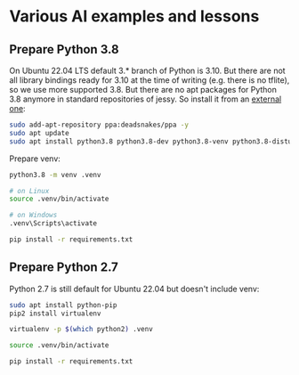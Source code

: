 # Various AI examples and lessons

## Prepare Python 3.8

On Ubuntu 22.04 LTS default 3.* branch of Python is 3.10. But there are not all library bindings ready for 3.10 at the time of writing (e.g. there is no tflite), so we use more supported 3.8. But there are no apt packages for Python 3.8 anymore in standard repositories of jessy. So install it from an [external one](https://www.linuxcapable.com/how-to-install-python-3-8-on-ubuntu-22-04-lts/):

```bash
sudo add-apt-repository ppa:deadsnakes/ppa -y
sudo apt update
sudo apt install python3.8 python3.8-dev python3.8-venv python3.8-distutils python3.8-lib2to3 python3.8-gdbm python3.8-tk -y
```

Prepare venv:

```bash
python3.8 -m venv .venv

# on Linux
source .venv/bin/activate

# on Windows
.venv\Scripts\activate

pip install -r requirements.txt
```

## Prepare Python 2.7

Python 2.7 is still default for Ubuntu 22.04 but doesn't include venv:

```bash
sudo apt install python-pip
pip2 install virtualenv

virtualenv -p $(which python2) .venv

source .venv/bin/activate

pip install -r requirements.txt
```
